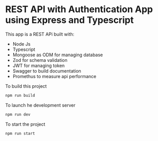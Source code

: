 # REST API with Authentication App using Express and Typescript

This app is a REST APi built with:
- Node Js
- Typescript
- Mongoose as ODM for managing database
- Zod for schema validation
- JWT for managing token
- Swagger to build documentation
- Promethus to measure api performance
  
To build this project
```bash
npm run build
```

To launch he development server
```bash
npm run dev
```

To start the project
```
npm run start
```
